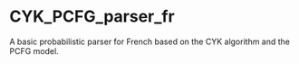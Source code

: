 # CYK_PCFG_parser_fr
A basic probabilistic parser for French based on the CYK algorithm and the PCFG model.

